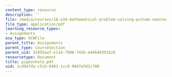 ```yaml
---
content_type: resource
description: ''
file: /media/courses/18-a34-mathematical-problem-solving-putnam-seminar-fall-2018/1cd9a7dac5cb84831cc99047e542c708_pigeonhole.pdf
file_type: application/pdf
learning_resource_types:
- Assignments
ocw_type: OCWFile
parent_title: Assignments
parent_type: CourseSection
parent_uid: 32455aa7-e114-7908-745b-e44648391b28
resourcetype: Document
title: pigeonhole.pdf
uid: 1cd9a7da-c5cb-8483-1cc9-9047e542c708
---
```

